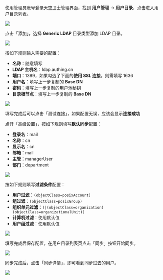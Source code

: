 <IntegrationDetailCard :title="`在天空卫士中配置 LDAP`">

使用管理员账号登录天空卫士管理界面，找到 **用户管理** -> **用户目录**，点击进入用户目录列表。

![](~@imagesZhCn/integration/ldap-skyguard/2-1.png)

点击「添加」，选择 **Generic LDAP** 目录类型添加 LDAP 目录。

![](~@imagesZhCn/integration/ldap-skyguard/2-2.png)

按如下规则输入需要的配置：

- **名称**：随意填写
- **LDAP 主机名**：ldap.authing.cn
- **端口**：1389，如果勾选了下面的**使用 SSL 连接**，则需填写 1636
- **用户名**：填写上一步复制的 **Base DN**
- **密码**：填写上一步复制的用户池秘钥
- **目录根节点**：填写上一步复制的 **Base DN**

![](~@imagesZhCn/integration/ldap-skyguard/2-3.png)

填写完成后可以点击「测试连接」，如果配置无误，应该会显示**连接成功**

点开「高级设置」，按如下规则填写**默认同步**配置：

- **登录名**：mail
- **名称**：cn
- **显示名**：cn
- **邮箱**：mail
- **主管**：managerUser
- **部门**：department

![](~@imagesZhCn/integration/ldap-skyguard/2-4.png)

按如下规则填写**过滤条件**配置：

- **用户过滤**：`(objectClass=posixAccount)`
- **组过滤**：`(objectClass=posixGroup)`
- **组织单元过滤**：`(|(objectClass=organization)(objectClass=organizationalUnit))`
- **计算机过滤**：使用默认值
- **用户组过滤**：使用默认值

![](~@imagesZhCn/integration/ldap-skyguard/2-5.png)

填写完成后保存配置，在用户目录列表页点击「同步」按钮开始同步。

![](~@imagesZhCn/integration/ldap-skyguard/2-6.png)

同步完成后，点击「同步详情」，即可看到同步过去的用户。

![](~@imagesZhCn/integration/ldap-skyguard/2-7.png)

</IntegrationDetailCard>
